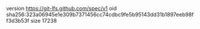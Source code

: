 version https://git-lfs.github.com/spec/v1
oid sha256:323a06945e1e309b7371456cc74cdbc9fe5b95143dd31b1897eeb98ff3d3b53f
size 17238
